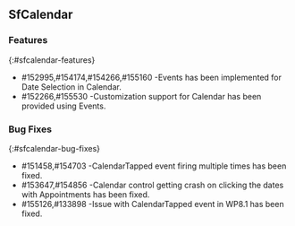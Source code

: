 ## SfCalendar

### Features
{:#sfcalendar-features}

* \#152995,#154174,#154266,#155160 -Events has been implemented for Date Selection in Calendar.
* \#152266,#155530 -Customization support for Calendar has been provided using Events.
### Bug Fixes
{:#sfcalendar-bug-fixes}

* \#151458,#154703 -CalendarTapped event firing multiple times has been fixed.
* \#153647,#154856 -Calendar control getting crash on clicking the dates with Appointments has been fixed.
* \#155126,#133898 -Issue with CalendarTapped event in WP8.1 has been fixed.